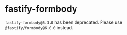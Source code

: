 # fastify-formbody

`fastify-formbody@5.3.0` has been deprecated. Please use
`@fastify/formbody@6.0.0` instead.
